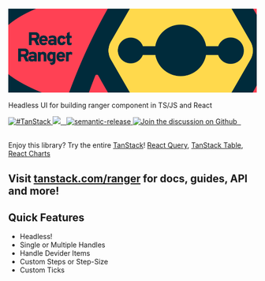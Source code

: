 ![React Ranger Header](https://github.com/tanstack/ranger/raw/main/media/header.png)

Headless UI for building ranger component in TS/JS and React

<a href="https://twitter.com/intent/tweet?button_hashtag=TanStack" target="\_parent">
  <img alt="#TanStack" src="https://img.shields.io/twitter/url?color=%2308a0e9&label=%23TanStack&style=social&url=https%3A%2F%2Ftwitter.com%2Fintent%2Ftweet%3Fbutton_hashtag%3DTanStack" />
</a><a href="https://github.com/TanStack/ranger/actions/workflows/ci.yml">
<img src="https://github.com/tanstack/ranger/actions/workflows/ci.yml/badge.svg" />
</a><a href="https://npmjs.com/package/@tanstack/ranger-core" target="\_parent">
  <img alt="" src="https://img.shields.io/npm/dm/@tanstack/ranger-core.svg" />
</a><a href="https://bundlephobia.com/result?p=@tanstack/ranger@latest" target="\_parent">
  <img alt="" src="https://badgen.net/bundlephobia/minzip/@tanstack/ranger@latest" />
</a><a href="#badge">
    <img alt="semantic-release" src="https://img.shields.io/badge/%20%20%F0%9F%93%A6%F0%9F%9A%80-semantic--release-e10079.svg">
  </a><a href="https://github.com/tanstack/ranger/discussions">
  <img alt="Join the discussion on Github" src="https://img.shields.io/badge/Github%20Discussions%20%26%20Support-Chat%20now!-blue" />
</a><a href="https://github.com/tanstack/ranger" target="\_parent">
  <img alt="" src="https://img.shields.io/github/stars/tanstack/ranger.svg?style=social&label=Star" />
</a><a href="https://twitter.com/tannerlinsley" target="\_parent">
  <img alt="" src="https://img.shields.io/twitter/follow/tannerlinsley.svg?style=social&label=Follow" />
</a>

<br />
<br />

Enjoy this library? Try the entire [TanStack](https://tanstack.com)! [React Query](https://github.com/TanStack/react-query), [TanStack Table](https://github.com/TanStack/table), [React Charts](https://github.com/TanStack/react-charts)

## Visit [tanstack.com/ranger](https://tanstack.com/ranger) for docs, guides, API and more!

## Quick Features

- Headless!
- Single or Multiple Handles
- Handle Devider Items
- Custom Steps or Step-Size
- Custom Ticks

<!-- Force  -->
